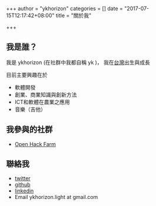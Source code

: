+++
author = "ykhorizon"
categories = []
date = "2017-07-15T12:17:42+08:00"
title = "關於我"

+++

<!-- <img src="/content_img/about/me2.jpg" style="width:45%" >  -->


## 我是誰？

我是 ykhorizon (在社群中我都自稱 yk )，
我在[台灣](https://en.wikipedia.org/wiki/Taiwan)出生與成長

目前主要興趣在於

- 軟體開發
- 創業、商業知識與創新方法
- ICT和軟體在農業之應用
- 音樂（吉他）

## 我參與的社群
- [Open Hack Farm](https://www.facebook.com/groups/OpenHackFarm/?fref=nf )


## 聯絡我

- [twitter](https://twitter.com/ykhorizon)
- [github](https://github.com/ykhorzon)
- [linkedin](https://www.linkedin.com/in/yu-kang-hu-78b95494/)
- Email ykhorizon.light at gmail.com